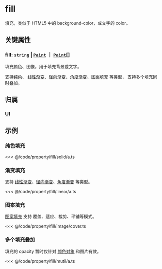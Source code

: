 <script setup>
import Case from '/component/Case.vue'
</script>

# fill

填充，类似于 HTML5 中的 background-color，或文字的 color。

<case name="Fill" ></case>

## 关键属性

### fill: `string` | [`Paint`](../interface/ui/Paint) ｜ [`Paint`](../interface/ui/Paint.md)[]

填充颜色、图像，用于填充背景或文字。

支持[纯色](/reference/property/paint/solid.md)、 [线性渐变](/reference/property/paint/linear.md)、[径向渐变](/reference/property/paint/radial.md)、[角度渐变](/reference/property/paint/angular.md)、[图案填充](/reference/property/paint/image.md) 等类型， 支持多个填充同时叠加。

## 归属

### [UI](/reference/display/UI.md#填充-描边)

## 示例

<case name="Fill" index=0 ></case>

### 纯色填充

<<< @/code/property/fill/solid/a.ts

<case name="Fill" index=1></case>

### 渐变填充

支持 [线性渐变](./paint/linear.md)、[径向渐变](./paint/radial.md)、[角度渐变](./paint/angular.md) 等类型。

<<< @/code/property/fill/linear/a.ts

<case name="Fill" index=5></case>

### 图案填充

[图案填充](./paint/image.md) 支持 覆盖、适应、裁剪、平铺等模式。

<<< @/code/property/fill/image/cover.ts

<case name="Fill" index=4 ></case>

### 多个填充叠加

填充的 opacity 暂时仅针对 [颜色对象](/reference/interface/ui/Color.md#rgb) 和图片有效。

<<< @/code/property/fill/mutil/a.ts
